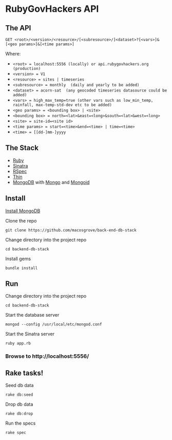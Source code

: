 RubyGovHackers API
============================

The API
-------
```
GET <root>/<version>/<resource>/[<subresource>/]<dataset>?[<vars>]&[<geo params>]&[<time params>] 
```
Where:

* ```<root> = localhost:5556 (locally) or api.rubygovhackers.org (production)                                      ``` 
* ```<version> = V1  ```
* ```<resource> = sites | timeseries  ```
* ```<subresource> = monthly  (daily and yearly to be added)```
* ```<dataset> = acorn-sat  (any geocoded timeseries datasource could be added)```
* ```<vars> = high_max_temp=true (other vars such as low_min_temp, rainfall, max-temp-std-dev etc to be added) ```
* ```<geo params> = <bounding box> | <site>  ```
* ```<bounding box> = north=<lat>&east=<long>&south=<lat>&west=<long>  ```
* ```<site> = site-id=<site id>  ```
* ```<time params> = start=<time>&end=<time> | time=<time>  ```
* ```<time> = [[dd-]mm-]yyyy  ```

The Stack
-------

* [Ruby](http://www.ruby-doc.org/core-2.1.2/)
* [Sinatra](http://www.sinatrarb.com/)
* [RSpec](https://www.relishapp.com/rspec/rspec-core/v/2-99/docs/)
* [Thin](http://code.macournoyer.com/thin/)
* [MongoDB](http://docs.mongodb.org/manual/) with [Mongo](https://rubygems.org/gems/mongo) and [Mongoid](http://mongoid.org/en/mongoid/index.html)

Install
-------

[Install MongoDB](http://docs.mongodb.org/manual/installation/)

Clone the repo  
```
git clone https://github.com/macosgrove/back-end-db-stack
```

Change directory into the project repo  
```
cd backend-db-stack
```

Install gems  
```
bundle install
```


Run
---

Change directory into the project repo  
```
cd backend-db-stack
```

Start the database server  
```
mongod --config /usr/local/etc/mongod.conf
```
Start the Sinatra server  
```
ruby app.rb
```
### Browse to http://localhost:5556/

Rake tasks!
-----------

Seed db data  
```
rake db:seed
```

Drop db data  
```
rake db:drop
```

Run the specs  
```
rake spec
```
